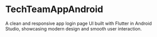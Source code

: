 # TechTeamAppAndroid
A clean and responsive app login page UI built with Flutter in Android Studio, showcasing modern design and smooth user interaction.
